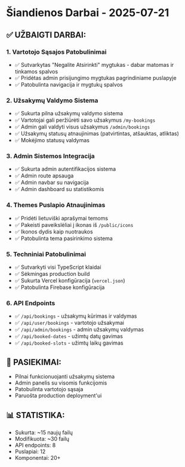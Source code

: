 # Šiandienos Darbai - 2025-07-21

## ✅ **UŽBAIGTI DARBAI:**

### **1. Vartotojo Sąsajos Patobulinimai**
- ✅ Sutvarkytas "Negalite Atsirinkti" mygtukas - dabar matomas ir tinkamos spalvos
- ✅ Pridėtas admin prisijungimo mygtukas pagrindiniame puslapyje
- ✅ Patobulinta navigacija ir mygtukų spalvos

### **2. Užsakymų Valdymo Sistema**
- ✅ Sukurta pilna užsakymų valdymo sistema
- ✅ Vartotojai gali peržiūrėti savo užsakymus `/my-bookings`
- ✅ Admin gali valdyti visus užsakymus `/admin/bookings`
- ✅ Užsakymų statusų atnaujinimas (patvirtintas, atšauktas, atliktas)
- ✅ Mokėjimo statusų valdymas

### **3. Admin Sistemos Integracija**
- ✅ Sukurta admin autentifikacijos sistema
- ✅ Admin route apsauga
- ✅ Admin navbar su navigacija
- ✅ Admin dashboard su statistikomis

### **4. Themes Puslapio Atnaujinimas**
- ✅ Pridėti lietuviški aprašymai temoms
- ✅ Pakeisti paveikslėliai į ikonas iš `/public/icons`
- ✅ Ikonos dydis kaip nuotraukos
- ✅ Patobulinta tema pasirinkimo sistema

### **5. Techniniai Patobulinimai**
- ✅ Sutvarkyti visi TypeScript klaidai
- ✅ Sėkmingas production build
- ✅ Sukurta Vercel konfigūracija (`vercel.json`)
- ✅ Patobulinta Firebase konfigūracija

### **6. API Endpoints**
- ✅ `/api/bookings` - užsakymų kūrimas ir valdymas
- ✅ `/api/user/bookings` - vartotojo užsakymai
- ✅ `/api/admin/bookings` - admin užsakymų valdymas
- ✅ `/api/booked-dates` - užimtų datų gavimas
- ✅ `/api/booked-slots` - užimtų laikų gavimas

## 🎯 **PASIEKIMAI:**
- Pilnai funkcionuojanti užsakymų sistema
- Admin panelis su visomis funkcijomis
- Patobulinta vartotojo sąsaja
- Paruošta production deployment'ui

## 📊 **STATISTIKA:**
- Sukurta: ~15 naujų failų
- Modifikuota: ~30 failų
- API endpoints: 8
- Puslapiai: 12
- Komponentai: 20+ 